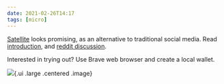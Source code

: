 ```yaml
---
date: 2021-02-26T14:17
tags: [micro]
---
```


[Satellite](https://satellite.earth) looks promising, as an alternative to traditional social media. Read [introduction](https://satellite.earth/pub/@satellite:welcome-to-satellite), and [reddit discussion](https://old.reddit.com/r/IntellectualDarkWeb/comments/lror9z/i_created_a_new_open_source_social_platform/). 

Interested in trying out? Use Brave web browser and create a local wallet. 

![](https://ipfs.io/ipfs/QmTTc7j2AqgihsMBnMqDfUo3XjYWAQLPJn7vgi2MyYpzvw?filename=2021-02%20satellite-echoc.png){.ui .large .centered .image}

